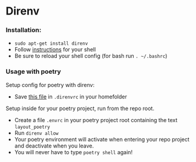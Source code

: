
# Direnv

### Installation:

* `sudo apt-get install direnv`
* Follow [instructions](https://direnv.net/docs/hook.html) for your shell
* Be sure to reload your shell config (for bash run `. ~/.bashrc`)

### Usage with poetry
Setup config for poetry with direnv:
* Save [this file](../dotfiles/direnv/rc.sh) in `.direnvrc` in your homefolder

Setup inside for your poetry project, run from the repo root.
* Create a file `.envrc` in your poetry project root containing the text `layout_poetry`
* Run `direnv allow`
* Your poetry environment will activate when entering your repo project and deactivate when you leave.
* You will never have to type `poetry shell` again!

